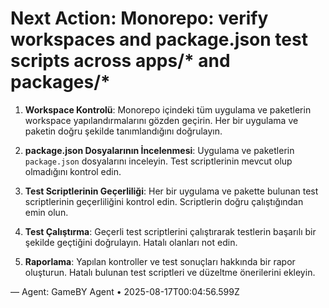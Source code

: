 # Next Action: Monorepo: verify workspaces and package.json test scripts across apps/* and packages/*

1. **Workspace Kontrolü**: Monorepo içindeki tüm uygulama ve paketlerin workspace yapılandırmalarını gözden geçirin. Her bir uygulama ve paketin doğru şekilde tanımlandığını doğrulayın.

2. **package.json Dosyalarının İncelenmesi**: Uygulama ve paketlerin `package.json` dosyalarını inceleyin. Test scriptlerinin mevcut olup olmadığını kontrol edin.

3. **Test Scriptlerinin Geçerliliği**: Her bir uygulama ve pakette bulunan test scriptlerinin geçerliliğini kontrol edin. Scriptlerin doğru çalıştığından emin olun.

4. **Test Çalıştırma**: Geçerli test scriptlerini çalıştırarak testlerin başarılı bir şekilde geçtiğini doğrulayın. Hatalı olanları not edin.

5. **Raporlama**: Yapılan kontroller ve test sonuçları hakkında bir rapor oluşturun. Hatalı bulunan test scriptleri ve düzeltme önerilerini ekleyin.

— Agent: GameBY Agent • 2025-08-17T00:04:56.599Z
